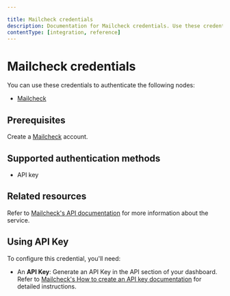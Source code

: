 ```yaml
---

title: Mailcheck credentials
description: Documentation for Mailcheck credentials. Use these credentials to authenticate Mailcheck in n8n, a workflow automation platform.
contentType: [integration, reference]
---
```


# Mailcheck credentials

You can use these credentials to authenticate the following nodes:

- [Mailcheck](/integrations/builtin/app-nodes/n8n-nodes-base.mailcheck.md)

## Prerequisites

Create a [Mailcheck](https://mailcheck.co/) account.

## Supported authentication methods

- API key

## Related resources

Refer to [Mailcheck's API documentation](https://app.mailcheck.co/docs?from=docs) for more information about the service.

## Using API Key

To configure this credential, you'll need:

- An **API Key**: Generate an API Key in the API section of your dashboard. Refer to [Mailcheck's How to create an API key documentation](https://mailcheck.co/create-api-key) for detailed instructions.

